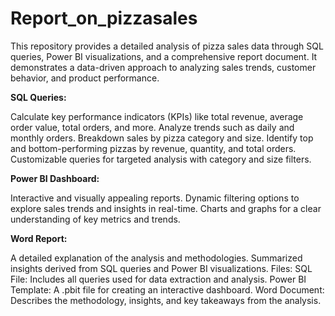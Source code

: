 # Report_on_pizzasales
This repository provides a detailed analysis of pizza sales data through SQL queries, Power BI visualizations, and a comprehensive report document. It demonstrates a data-driven approach to analyzing sales trends, customer behavior, and product performance.


**SQL Queries:**

Calculate key performance indicators (KPIs) like total revenue, average order value, total orders, and more.
Analyze trends such as daily and monthly orders.
Breakdown sales by pizza category and size.
Identify top and bottom-performing pizzas by revenue, quantity, and total orders.
Customizable queries for targeted analysis with category and size filters.

**Power BI Dashboard:**

Interactive and visually appealing reports.
Dynamic filtering options to explore sales trends and insights in real-time.
Charts and graphs for a clear understanding of key metrics and trends.

**Word Report:**

A detailed explanation of the analysis and methodologies.
Summarized insights derived from SQL queries and Power BI visualizations.
Files:
SQL File: Includes all queries used for data extraction and analysis.
Power BI Template: A .pbit file for creating an interactive dashboard.
Word Document: Describes the methodology, insights, and key takeaways from the analysis.
